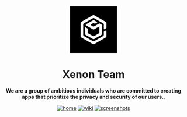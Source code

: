 <p align="center">
  <a href="https://www.xenongroup.tech/"><img src="https://raw.githubusercontent.com/Xenon-project/.github/main/profile/2.png" height="128" width="128" alt="Archcraft"></a>
</p>

<h1 align="center">Xenon Team</h1>




<p align="center">
<b>We are a group of ambitious individuals who are committed to creating apps that prioritize the privacy and security of our users.</i></b>.
</p>

<p align="center">
  <a href="https://www.xenongroup.tech/" target="_blank"><img alt="home" src="https://img.shields.io/badge/WEBSITE-darkblue?style=flat-square"></a>
  <a href="https://twitter.com/XenonTeam_" target="_blank"><img alt="wiki" src="https://img.shields.io/badge/TWITTER-red?style=flat-square"></a>
  <a href="https://www.xenongroup.tech/#Our%20Apps" target="_blank"><img alt="screenshots" src="https://img.shields.io/badge/APPS-purple?style=flat-square"></a>
</p>
